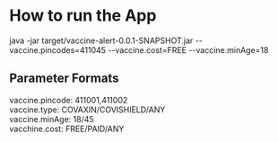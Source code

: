 <h1>How to run the App</h1>

java -jar target/vaccine-alert-0.0.1-SNAPSHOT.jar --vaccine.pincodes=411045 --vaccine.cost=FREE --vaccine.minAge=18

<h2>Parameter Formats</h2>

vaccine.pincode: 411001,411002  
vaccine.type: COVAXIN/COVISHIELD/ANY  
vaccine.minAge: 18/45  
vacchine.cost: FREE/PAID/ANY

